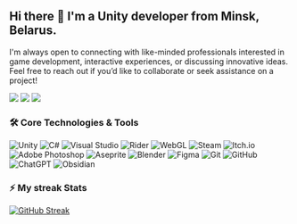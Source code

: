 ## Hi there 👋 I'm a Unity developer from Minsk, Belarus.

I'm always open to connecting with like-minded professionals interested in game development, interactive experiences, or discussing innovative ideas. Feel free to reach out if you’d like to collaborate or seek assistance on a project!


![](https://github-profile-summary-cards.vercel.app/api/cards/profile-details?username=GenomeXY&theme=github)
![](https://github-profile-summary-cards.vercel.app/api/cards/stats?username=GenomeXY&theme=github)
![](https://github-profile-summary-cards.vercel.app/api/cards/productive-time?username=GenomeXY&theme=github)
<h3>🛠️ Core Technologies & Tools</h3>

![Unity](https://img.shields.io/badge/unity-%23000000.svg?style=for-the-badge&logo=unity&logoColor=white)
![C#](https://img.shields.io/badge/c%23-%23239120.svg?style=for-the-badge&logo=csharp&logoColor=white)
![Visual Studio](https://img.shields.io/badge/Visual%20Studio-5C2D91.svg?style=for-the-badge&logo=visual-studio&logoColor=white)
![Rider](https://img.shields.io/badge/Rider-000000.svg?style=for-the-badge&logo=Rider&logoColor=white&color=black&labelColor=crimson)
![WebGL](https://img.shields.io/badge/WebGL-990000?logo=webgl&logoColor=white&style=for-the-badge)
![Steam](https://img.shields.io/badge/steam-%23000000.svg?style=for-the-badge&logo=steam&logoColor=white)
![Itch.io](https://img.shields.io/badge/Itch-%23FF0B34.svg?style=for-the-badge&logo=Itch.io&logoColor=white)
![Adobe Photoshop](https://img.shields.io/badge/adobe%20photoshop-%2331A8FF.svg?style=for-the-badge&logo=adobe%20photoshop&logoColor=white)
![Aseprite](https://img.shields.io/badge/Aseprite-FFFFFF?style=for-the-badge&logo=Aseprite&logoColor=#7D929E)
![Blender](https://img.shields.io/badge/blender-%23F5792A.svg?style=for-the-badge&logo=blender&logoColor=white)
![Figma](https://img.shields.io/badge/figma-%23F24E1E.svg?style=for-the-badge&logo=figma&logoColor=white)
![Git](https://img.shields.io/badge/git-%23F05033.svg?style=for-the-badge&logo=git&logoColor=white)
![GitHub](https://img.shields.io/badge/github-%23121011.svg?style=for-the-badge&logo=github&logoColor=white)
![ChatGPT](https://img.shields.io/badge/chatGPT-74aa9c?style=for-the-badge&logo=openai&logoColor=white)
![Obsidian](https://img.shields.io/badge/Obsidian-%23483699.svg?style=for-the-badge&logo=obsidian&logoColor=white)

<h3>⚡ My streak Stats</h3>

[![GitHub Streak](https://github-readme-streak-stats.herokuapp.com/?user=GenomeXY&theme=github-light)](https://git.io/streak-stats)

<!--
![.Net](https://img.shields.io/badge/.NET-5C2D91?style=for-the-badge&logo=.net&logoColor=white)
[![Top Langs](https://github-readme-stats.vercel.app/api/top-langs/?username=GenomeXY)](https://github.com/GenomeXY/github-readme-stats)
**GenomeXY/GenomeXY** is a ✨ _special_ ✨ repository because its `README.md` (this file) appears on your GitHub profile.
⚡ **My Personal Projects**
Here are some ideas to get you started:

- 🔭 I’m currently working on ...
- 🌱 I’m currently learning ...
- 👯 I’m looking to collaborate on ...
- 🤔 I’m looking for help with ...
- 💬 Ask me about ...
- 📫 How to reach me: ...
- 😄 Pronouns: ...
- ⚡ Fun fact: ...
-->


